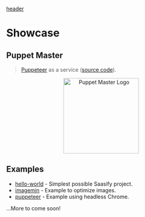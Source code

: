 [header](_header.md ':include')

# Showcase

## Puppet Master

> [Puppeteer](https://pptr.dev) as a service ([source code](https://github.com/saasify-sh/puppet-master)).

<p align="center">
  <a href="https://puppet-master.sh" title="Puppet Master">
    <img src="https://storage.googleapis.com/saasify-uploads-prod/transitive-bullshit/puppet-master/b0c5c30c/saas-logo.svg" alt="Puppet Master Logo" width="200" />
  </a>
</p>

## Examples

- [hello-world](https://github.com/saasify-sh/saasify/tree/master/examples/hello-world) - Simplest possible Saasify project.
- [imagemin](https://github.com/saasify-sh/saasify/tree/master/examples/imagemin) - Example to optimize images.
- [puppeteer](https://github.com/saasify-sh/saasify/tree/master/examples/puppeteer) - Example using headless Chrome.

...More to come soon!
